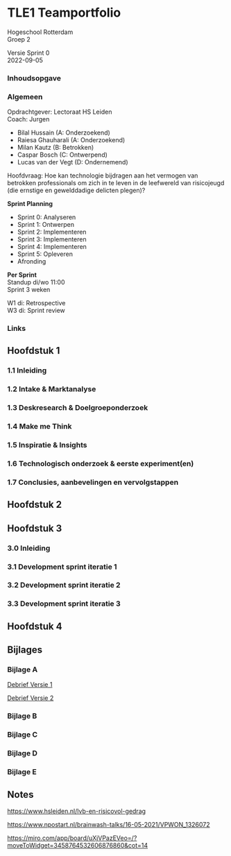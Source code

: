 # TLE1 Teamportfolio
Hogeschool Rotterdam   
Groep 2

Versie Sprint 0  
2022-09-05


### Inhoudsopgave


### Algemeen 

Opdrachtgever: Lectoraat HS Leiden  
Coach: Jurgen

- Bilal Hussain (A: Onderzoekend)  
- Raiesa Ghauharali (A: Onderzoekend)  
- Milan Kautz (B: Betrokken)
- Caspar Bosch (C: Ontwerpend)
- Lucas van der Vegt (D: Ondernemend)

Hoofdvraag: Hoe kan technologie bijdragen aan het vermogen van betrokken professionals om zich in te leven in de leefwereld van risicojeugd (die ernstige en gewelddadige delicten plegen)?

**Sprint Planning**
- Sprint 0: Analyseren
- Sprint 1: Ontwerpen
- Sprint 2: Implementeren
- Sprint 3: Implementeren
- Sprint 4: Implementeren
- Sprint 5: Opleveren
- Afronding

**Per Sprint**  
Standup di/wo 11:00  
Sprint 3 weken  

W1 di: Retrospective  
W3 di: Sprint review   

### Links

## Hoofdstuk 1

### 1.1 Inleiding

### 1.2 Intake & Marktanalyse

### 1.3 Deskresearch & Doelgroeponderzoek

### 1.4 Make me Think
  
### 1.5 Inspiratie & Insights

### 1.6 Technologisch onderzoek & eerste experiment(en)

### 1.7 Conclusies, aanbevelingen en vervolgstappen

## Hoofdstuk 2

## Hoofdstuk 3

### 3.0 Inleiding

### 3.1 Development sprint iteratie 1

### 3.2 Development sprint iteratie 2

### 3.3 Development sprint iteratie 3

## Hoofdstuk 4

## Bijlages

### Bijlage A

[Debrief Versie 1](debrief_v1.md)

[Debrief Versie 2](debrief_v2.md)

### Bijlage B

### Bijlage C

### Bijlage D

### Bijlage E


## Notes
https://www.hsleiden.nl/lvb-en-risicovol-gedrag

https://www.npostart.nl/brainwash-talks/16-05-2021/VPWON_1326072

https://miro.com/app/board/uXjVPazEVeo=/?moveToWidget=3458764532606876860&cot=14